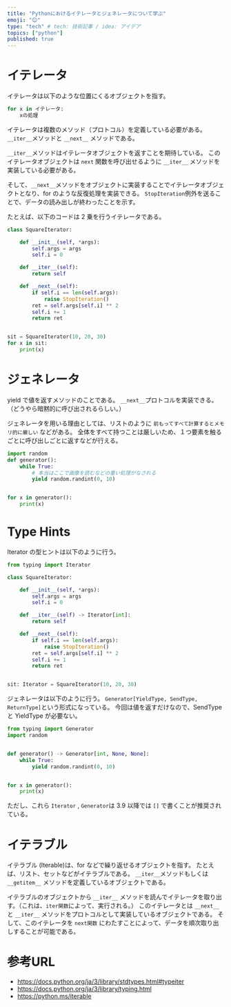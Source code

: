 ```yaml
---
title: "Pythonにおけるイテレータとジェネレータについて学ぶ"
emoji: "😊"
type: "tech" # tech: 技術記事 / idea: アイデア
topics: ["python"]
published: true
---
```


# イテレータ

イテレータは以下のような位置にくるオブジェクトを指す。

```python
for x in イテレータ:
    xの処理
```

イテレータは複数のメソッド（プロトコル）を定義している必要がある。
`__iter__`メソッドと `__next__` メソッドである。

`__iter__`メソッドはイテレータオブジェクトを返すことを期待している。
このイテレータオブジェクトは `next` 関数を呼び出せるように `__iter__` メソッドを実装している必要がある。

そして、`__next__`メソッドをオブジェクトに実装することでイテレータオブジェクトとなり、for のような反復処理を実装できる。
`StopIteration`例外を送ることで、データの読み出しが終わったことを示す。

たとえば、以下のコードは 2 乗を行うイテレータである。

```python
class SquareIterator:

    def __init__(self, *args):
        self.args = args
        self.i = 0

    def __iter__(self):
        return self

    def __next__(self):
        if self.i == len(self.args):
            raise StopIteration()
        ret = self.args[self.i] ** 2
        self.i += 1
        return ret


sit = SquareIterator(10, 20, 30)
for x in sit:
    print(x)
```

# ジェネレータ

yield で値を返すメソッドのことである。
`__next__`プロトコルを実装できる。（どうやら暗黙的に呼び出されるらしい。）

ジェネレータを用いる理由としては、リストのように `前もってすべて計算するとメモリ的に厳しい` などがある。
全体をすべて持つことは厳しいため、１つ要素を触るごとに呼び出しごとに返すなどが行える。

```python
import random
def generator():
    while True:
        # 本当はここで画像を読むなどの重い処理がなされる
        yield random.randint(0, 10)


for x in generator():
    print(x)
```

# Type Hints

Iterator の型ヒントは以下のように行う。

```python
from typing import Iterator

class SquareIterator:

    def __init__(self, *args):
        self.args = args
        self.i = 0

    def __iter__(self) -> Iterator[int]:
        return self

    def __next__(self):
        if self.i == len(self.args):
            raise StopIteration()
        ret = self.args[self.i] ** 2
        self.i += 1
        return ret


sit: Iterator = SquareIterator(10, 20, 30)
```

ジェネレータは以下のように行う。
`Generator[YieldType, SendType, ReturnType]`という形式になっている。
今回は値を返すだけなので、SendType と YieldType が必要ない。

```python
from typing import Generator
import random


def generator() -> Generator[int, None, None]:
    while True:
        yield random.randint(0, 10)


for x in generator():
    print(x)
```

ただし、これら `Iterator` , `Generator`は 3.9 以降では `[]` で書くことが推奨されている。

# イテラブル

イテラブル (Iterable)は、for などで繰り返せるオブジェクトを指す。
たとえば、リスト、セットなどがイテラブルである。
`__iter__`メソッドもしくは `__getitem__` メソッドを定義しているオブジェクトである。

イテラブルのオブジェクトから `__iter__` メソッドを読んでイテレータを取り出す。（これは、`iter関数`によって、実行される。）
このイテレータとは `__next__` と `__iter__` メソッドをプロトコルとして実装しているオブジェクトである。
そして、このイテレータを `next関数` にわたすことによって、データを順次取り出しすることが可能である。


# 参考URL

- https://docs.python.org/ja/3/library/stdtypes.html#typeiter
- https://docs.python.org/ja/3/library/typing.html
- https://python.ms/iterable